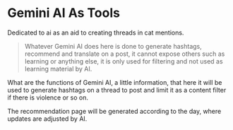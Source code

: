 # Gemini AI As Tools

Dedicated to ai as an aid to creating threads in cat mentions.

> Whatever Gemini AI does here is done to generate hashtags, recommend and translate on a post, it cannot expose others such as learning or anything else, it is only used for filtering and not used as learning material by AI.

What are the functions of Gemini AI, a little information, that here it will be used to generate hashtags on a thread to post and limit it as a content filter if there is violence or so on.

The recommendation page will be generated according to the day, where updates are adjusted by AI.
